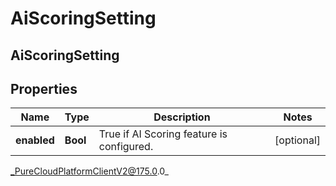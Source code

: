 # AiScoringSetting

## AiScoringSetting

## Properties

|Name | Type | Description | Notes|
|------------ | ------------- | ------------- | -------------|
| **enabled** | **Bool** | True if AI Scoring feature is configured. | [optional] |



_PureCloudPlatformClientV2@175.0.0_

